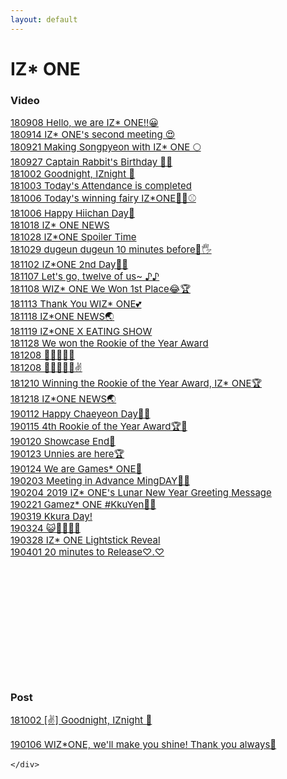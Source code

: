 ```yaml
---
layout: default
---
```

<h1>IZ* ONE</h1>

<h3>Video</h3>
<div style="font-size:15px">
  <a target="_blank" href="https://www.vlive.tv/video/88099">180908 Hello, we are IZ* ONE!!😀</a><br>                                 
  <a target="_blank" href="https://www.vlive.tv/video/89022">180914 IZ* ONE's second meeting 😍</a><br>                              
  <a target="_blank" href="https://www.vlive.tv/video/90003">180921 Making Songpyeon with IZ* ONE 🌕</a><br>                         
  <a target="_blank" href="https://www.vlive.tv/video/90638">180927 Captain Rabbit's Birthday 🐰🎂</a><br>                           
  <a target="_blank" href="https://www.vlive.tv/video/92085">181002 Goodnight, IZnight 🌙</a><br>                                      
  <a target="_blank" href="https://www.vlive.tv/video/92128">181003 Today's Attendance is completed</a><br>
  <a target="_blank" href="https://www.vlive.tv/video/92604">181006 Today's winning fairy IZ*ONE🧚‍♀️⚾️</a><br>
  <a target="_blank" href="https://www.vlive.tv/video/92635">181006 Happy Hiichan Day🍓</a><br>
  <a target="_blank" href="https://www.vlive.tv/video/94535">181018 IZ* ONE NEWS</a><br>
  <a target="_blank" href="https://www.vlive.tv/video/95977">181028 IZ*ONE Spoiler Time</a><br>
  <a target="_blank" href="https://www.vlive.tv/video/96158">181029 dugeun dugeun 10 minutes before🙈🖐	</a><br>
  <a target="_blank" href="https://www.vlive.tv/video/97083">181102 IZ*ONE 2nd Day🙈🙉	</a><br>
  <a target="_blank" href="https://www.vlive.tv/video/97842">181107 Let's go, twelve of us~ ♪♪	</a><br>
  <a target="_blank" href="https://www.vlive.tv/video/98031">181108 WIZ* ONE We Won 1st Place😂🏆	</a><br>
  <a target="_blank" href="https://www.vlive.tv/video/98909">181113 Thank You WIZ* ONE💕</a><br>
  <a target="_blank" href="https://www.vlive.tv/video/99713">181118 IZ*ONE NEWS🌏	</a><br>
  <a target="_blank" href="https://www.vlive.tv/video/99363">181119 IZ*ONE X EATING SHOW</a><br>
  <a target="_blank" href="https://www.vlive.tv/video/101447">181128 We won the Rookie of the Year Award</a><br>
  <a target="_blank" href="https://www.vlive.tv/video/103136">181208 🧀🌭🍠🐡🍊</a><br>
  <a target="_blank" href="https://www.vlive.tv/video/103138">181208 🧀🌭🍠🐡🍊✌</a><br>
  <a target="_blank" href="https://www.vlive.tv/video/103421">181210 Winning the Rookie of the Year Award, IZ* ONE🏆</a><br>
  <a target="_blank" href="https://www.vlive.tv/video/104790">181218 IZ*ONE NEWS🌏</a><br>
  <a target="_blank" href="https://www.vlive.tv/video/108698">190112 Happy Chaeyeon Day🎂💖</a><br>
  <a target="_blank" href="https://www.vlive.tv/video/109113">190115 4th Rookie of the Year Award🏆💖</a><br>
  <a target="_blank" href="https://www.vlive.tv/video/109777">190120 Showcase End🌟</a><br>
  <a target="_blank" href="https://www.vlive.tv/video/110320">190123 Unnies are here🏆</a><br>
  <a target="_blank" href="https://www.vlive.tv/video/124730">190124 We are Games* ONE🎯</a><br>
  <a target="_blank" href="https://www.vlive.tv/video/111942">190203 Meeting in Advance MingDAY🎂💖</a><br>
  <a target="_blank" href="https://www.vlive.tv/video/111472">190204 2019 IZ* ONE's Lunar New Year Greeting Message</a><br>
  <a target="_blank" href="https://www.vlive.tv/video/114209">190221 Gamez* ONE #KkuYen🌸🐤</a><br>
  <a target="_blank" href="https://www.vlive.tv/video/119166">190319 Kkura Day!</a><br>
  <a target="_blank" href="https://www.vlive.tv/video/120001">190324 😺🧚🏼‍♂️🐶</a><br>
  <a target="_blank" href="https://www.vlive.tv/video/120789">190328 IZ* ONE Lightstick Reveal</a><br>
  <a target="_blank" href="https://www.vlive.tv/video/121320">190401 20 minutes to Release♡.♡</a><br>
  <a target="_blank" href=""></a><br>
  <a target="_blank" href=""></a><br>
  <a target="_blank" href=""></a><br>
  <a target="_blank" href=""></a><br>
  <a target="_blank" href=""></a><br>
  <a target="_blank" href=""></a><br>
  <a target="_blank" href=""></a><br>
  <a target="_blank" href=""></a><br>
  <a target="_blank" href=""></a><br>
  <a target="_blank" href=""></a><br>
</div>

<h3>Post</h3>
<div style="font-size:15px">
  <a target="_blank" href="https://channels.vlive.tv/C1B7AF/celeb/0.8495269?boardId=1977">181002 [✌️] Goodnight, IZnight 🌙</a><br>
  
  
  
  
  <a target="_blank" href="https://channels.vlive.tv/C1B7AF/celeb/1.9653941">190106 WIZ*ONE, we'll make you shine! Thank you always💖</a><br>
  
    </div>

